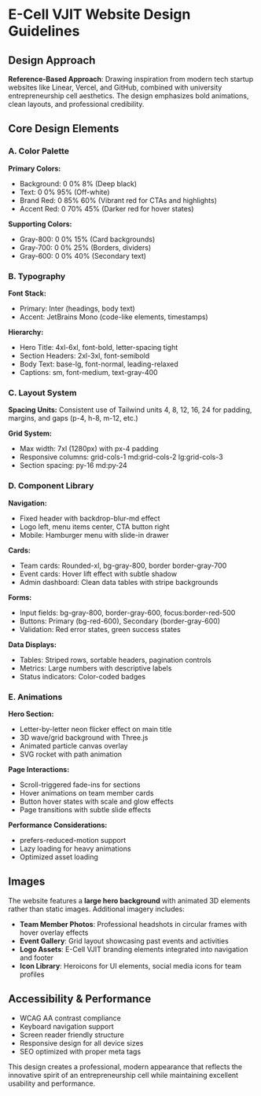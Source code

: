 # E-Cell VJIT Website Design Guidelines

## Design Approach
**Reference-Based Approach**: Drawing inspiration from modern tech startup websites like Linear, Vercel, and GitHub, combined with university entrepreneurship cell aesthetics. The design emphasizes bold animations, clean layouts, and professional credibility.

## Core Design Elements

### A. Color Palette
**Primary Colors:**
- Background: 0 0% 8% (Deep black)
- Text: 0 0% 95% (Off-white)
- Brand Red: 0 85% 60% (Vibrant red for CTAs and highlights)
- Accent Red: 0 70% 45% (Darker red for hover states)

**Supporting Colors:**
- Gray-800: 0 0% 15% (Card backgrounds)
- Gray-700: 0 0% 25% (Borders, dividers)
- Gray-600: 0 0% 40% (Secondary text)

### B. Typography
**Font Stack:**
- Primary: Inter (headings, body text)
- Accent: JetBrains Mono (code-like elements, timestamps)

**Hierarchy:**
- Hero Title: 4xl-6xl, font-bold, letter-spacing tight
- Section Headers: 2xl-3xl, font-semibold
- Body Text: base-lg, font-normal, leading-relaxed
- Captions: sm, font-medium, text-gray-400

### C. Layout System
**Spacing Units:** Consistent use of Tailwind units 4, 8, 12, 16, 24 for padding, margins, and gaps (p-4, h-8, m-12, etc.)

**Grid System:**
- Max width: 7xl (1280px) with px-4 padding
- Responsive columns: grid-cols-1 md:grid-cols-2 lg:grid-cols-3
- Section spacing: py-16 md:py-24

### D. Component Library

**Navigation:**
- Fixed header with backdrop-blur-md effect
- Logo left, menu items center, CTA button right
- Mobile: Hamburger menu with slide-in drawer

**Cards:**
- Team cards: Rounded-xl, bg-gray-800, border border-gray-700
- Event cards: Hover lift effect with subtle shadow
- Admin dashboard: Clean data tables with stripe backgrounds

**Forms:**
- Input fields: bg-gray-800, border-gray-600, focus:border-red-500
- Buttons: Primary (bg-red-600), Secondary (border-gray-600)
- Validation: Red error states, green success states

**Data Displays:**
- Tables: Striped rows, sortable headers, pagination controls
- Metrics: Large numbers with descriptive labels
- Status indicators: Color-coded badges

### E. Animations
**Hero Section:**
- Letter-by-letter neon flicker effect on main title
- 3D wave/grid background with Three.js
- Animated particle canvas overlay
- SVG rocket with path animation

**Page Interactions:**
- Scroll-triggered fade-ins for sections
- Hover animations on team member cards
- Button hover states with scale and glow effects
- Page transitions with subtle slide effects

**Performance Considerations:**
- prefers-reduced-motion support
- Lazy loading for heavy animations
- Optimized asset loading

## Images
The website features a **large hero background** with animated 3D elements rather than static images. Additional imagery includes:

- **Team Member Photos**: Professional headshots in circular frames with hover overlay effects
- **Event Gallery**: Grid layout showcasing past events and activities
- **Logo Assets**: E-Cell VJIT branding elements integrated into navigation and footer
- **Icon Library**: Heroicons for UI elements, social media icons for team profiles

## Accessibility & Performance
- WCAG AA contrast compliance
- Keyboard navigation support
- Screen reader friendly structure
- Responsive design for all device sizes
- SEO optimized with proper meta tags

This design creates a professional, modern appearance that reflects the innovative spirit of an entrepreneurship cell while maintaining excellent usability and performance.